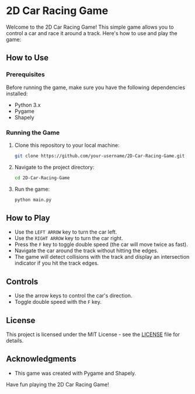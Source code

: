 # 2D Car Racing Game

Welcome to the 2D Car Racing Game! This simple game allows you to control a car and race it around a track. Here's how to use and play the game:

## How to Use

### Prerequisites

Before running the game, make sure you have the following dependencies installed:

- Python 3.x
- Pygame
- Shapely

### Running the Game

1. Clone this repository to your local machine:

    ```bash
    git clone https://github.com/your-username/2D-Car-Racing-Game.git
    ```

2. Navigate to the project directory:

    ```bash
    cd 2D-Car-Racing-Game
    ```

3. Run the game:

    ```bash
    python main.py
    ```

## How to Play

- Use the `LEFT ARROW` key to turn the car left.
- Use the `RIGHT ARROW` key to turn the car right.
- Press the `F` key to toggle double speed (the car will move twice as fast).
- Navigate the car around the track without hitting the edges.
- The game will detect collisions with the track and display an intersection indicator if you hit the track edges.

## Controls

- Use the arrow keys to control the car's direction.
- Toggle double speed with the `F` key.

## License

This project is licensed under the MIT License - see the [LICENSE](LICENSE) file for details.

## Acknowledgments

- This game was created with Pygame and Shapely.

Have fun playing the 2D Car Racing Game!
